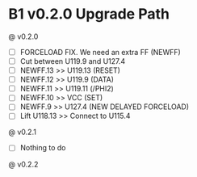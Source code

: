 # B1 v0.2.0 Upgrade Path

@ v0.2.0
- [ ] FORCELOAD FIX. We need an extra FF (NEWFF)
- [ ] Cut between U119.9 and U127.4
- [ ] NEWFF.13 >> U119.13 (RESET)
- [ ] NEWFF.12 >> U119.9  (DATA)
- [ ] NEWFF.11 >> U119.11 (/PHI2) 
- [ ] NEWFF.10 >> VCC     (SET)
- [ ] NEWFF.9  >>  U127.4 (NEW DELAYED FORCELOAD)
- [ ] Lift U118.13 >> Connect to U115.4

@ v0.2.1
- [ ] Nothing to do

@ v0.2.2
